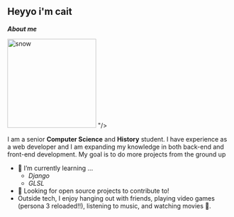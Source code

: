 ## Heyyo i'm cait

***About me***

<img width="200" height="200" alt="snow" src="https://github.com/user-attachments/assets/542fe384-0828-40a9-9b60-f114271c7cf7" />
"/>

I am a senior **Computer Science** and **History** student. I have experience as a web developer and I am expanding my knowledge in both back-end and front-end development. My goal is to do more projects from the ground up 
- 🤍 I’m currently learning ...
  - *Django*
  - *GLSL*
- 🧚 Looking for open source projects to contribute to! 
- Outside tech, I enjoy hanging out with friends, playing video games (persona 3 reloaded!!), listening to music, and watching movies 🥰.
